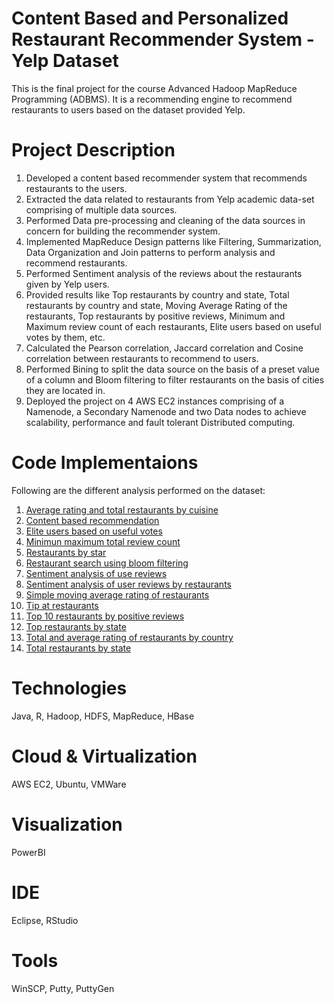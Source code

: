 # Content Based and Personalized Restaurant Recommender System - Yelp Dataset

This is the final project for the course Advanced Hadoop MapReduce Programming (ADBMS). It is a recommending engine to recommend restaurants to users based on the dataset provided Yelp.

# Project Description

1. Developed a content based recommender system that recommends restaurants to the users.
2. Extracted the data related to restaurants from Yelp academic data-set comprising of multiple data sources.
3. Performed Data pre-processing and cleaning of the data sources in concern for building the recommender system.
4. Implemented MapReduce Design patterns like Filtering, Summarization, Data Organization and Join patterns to perform analysis and recommend restaurants.
5. Performed Sentiment analysis of the reviews about the restaurants given by Yelp users.
6. Provided results like Top restaurants by country and state, Total restaurants by country and state, Moving Average Rating of the restaurants, Top restaurants by positive reviews, Minimum and Maximum review count of each restaurants, Elite users based on useful votes by them, etc.
7. Calculated the Pearson correlation, Jaccard correlation and Cosine correlation between restaurants to recommend to users.
8. Performed Bining to split the data source on the basis of a preset value of a column and Bloom filtering to filter restaurants on the basis of cities they are located in.
9. Deployed the project on 4 AWS EC2 instances comprising of a Namenode, a Secondary Namenode and two Data nodes to achieve scalability, performance and fault tolerant Distributed computing.

# Code Implementaions

Following are the different analysis performed on the dataset:

1. [Average rating and total restaurants by cuisine](https://github.com/agrawal-priyank/AWS-Yelp-Recommender_Hadoop-MapReduce-Project/tree/master/RestaurantRecommenderSystem/src/edu/neu/averageratingandtotalrestaurantsbycuisine)
2. [Content based recommendation](https://github.com/agrawal-priyank/AWS-Yelp-Recommender_Hadoop-MapReduce-Project/tree/master/RestaurantRecommenderSystem/src/edu/neu/contentbasedrecommendation)
3. [Elite users based on useful votes](https://github.com/agrawal-priyank/AWS-Yelp-Recommender_Hadoop-MapReduce-Project/tree/master/RestaurantRecommenderSystem/src/edu/neu/eliteusersbasedonusefulvotes)
4. [Minimun maximum total review count](https://github.com/agrawal-priyank/AWS-Yelp-Recommender_Hadoop-MapReduce-Project/tree/master/RestaurantRecommenderSystem/src/edu/neu/minmaxtotalreviewcount)
5. [Restaurants by star](https://github.com/agrawal-priyank/AWS-Yelp-Recommender_Hadoop-MapReduce-Project/tree/master/RestaurantRecommenderSystem/src/edu/neu/restaurantsbystar)
6. [Restaurant search using bloom filtering](https://github.com/agrawal-priyank/AWS-Yelp-Recommender_Hadoop-MapReduce-Project/tree/master/RestaurantRecommenderSystem/src/edu/neu/restaurantsearchusingbloomfiltering)
7. [Sentiment analysis of use reviews](https://github.com/agrawal-priyank/AWS-Yelp-Recommender_Hadoop-MapReduce-Project/tree/master/RestaurantRecommenderSystem/src/edu/neu/sentimentanalysisofuserreviews)
8. [Sentiment analysis of user reviews by restaurants](https://github.com/agrawal-priyank/AWS-Yelp-Recommender_Hadoop-MapReduce-Project/tree/master/RestaurantRecommenderSystem/src/edu/neu/sentimentanalysisofuserreviewsbyrestaurants)
9. [Simple moving average rating of restaurants](https://github.com/agrawal-priyank/AWS-Yelp-Recommender_Hadoop-MapReduce-Project/tree/master/RestaurantRecommenderSystem/src/edu/neu/simplemovingaverageratingofrestaurants)
10. [Tip at restaurants](https://github.com/agrawal-priyank/AWS-Yelp-Recommender_Hadoop-MapReduce-Project/tree/master/RestaurantRecommenderSystem/src/edu/neu/tipatrestaurants)
11. [Top 10 restaurants by positive reviews](https://github.com/agrawal-priyank/AWS-Yelp-Recommender_Hadoop-MapReduce-Project/tree/master/RestaurantRecommenderSystem/src/edu/neu/top10restaurantsbypositivereviews)
12. [Top restaurants by state](https://github.com/agrawal-priyank/AWS-Yelp-Recommender_Hadoop-MapReduce-Project/tree/master/RestaurantRecommenderSystem/src/edu/neu/toprestaurantsbystate)
13. [Total and average rating of restaurants by country](https://github.com/agrawal-priyank/AWS-Yelp-Recommender_Hadoop-MapReduce-Project/tree/master/RestaurantRecommenderSystem/src/edu/neu/totalandaverageratingofrestaurantsbycountry)
14. [Total restaurants by state](https://github.com/agrawal-priyank/AWS-Yelp-Recommender_Hadoop-MapReduce-Project/tree/master/RestaurantRecommenderSystem/src/edu/neu/totalrestaurantsbystate)

# Technologies

Java, R, Hadoop, HDFS, MapReduce, HBase

# Cloud & Virtualization

AWS EC2, Ubuntu, VMWare

# Visualization

PowerBI

# IDE

Eclipse, RStudio 

# Tools

WinSCP, Putty, PuttyGen

